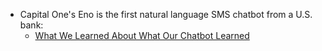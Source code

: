 * Capital One's Eno is the first natural language SMS chatbot from a U.S. bank:
  - [What We Learned About What Our Chatbot Learned][]

[What We Learned About What Our Chatbot Learned]: https://medium.com/capitalonetech/what-we-learned-about-what-our-chatbot-learned-56d105575630?linkId=43876647
